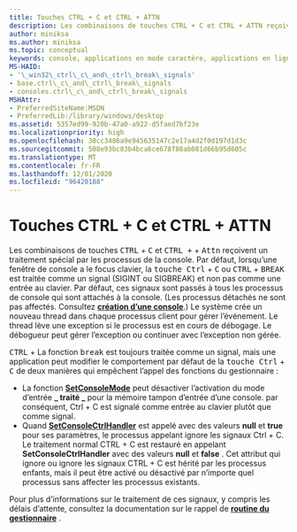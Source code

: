 ```yaml
---
title: Touches CTRL + C et CTRL + ATTN
description: Les combinaisons de touches CTRL + C et CTRL + ATTN reçoivent un traitement spécial par les processus de la console.
author: miniksa
ms.author: miniksa
ms.topic: conceptual
keywords: console, applications en mode caractère, applications en ligne de commande, applications de terminal, API console
MS-HAID:
- '\_win32\_ctrl\_c\_and\_ctrl\_break\_signals'
- base.ctrl\_c\_and\_ctrl\_break\_signals
- consoles.ctrl\_c\_and\_ctrl\_break\_signals
MSHAttr:
- PreferredSiteName:MSDN
- PreferredLib:/library/windows/desktop
ms.assetid: 5357ed99-920b-47a0-a922-d5faed7bf23e
ms.localizationpriority: high
ms.openlocfilehash: 38cc3486a9e945635147c2e17a4d2f0d197d1d3c
ms.sourcegitcommit: 508e93bc83b4bca6ce678f88ab081d66b95d605c
ms.translationtype: MT
ms.contentlocale: fr-FR
ms.lasthandoff: 12/01/2020
ms.locfileid: "96420188"
---
```

# <a name="ctrlc-and-ctrlbreak-signals"></a>Touches CTRL + C et CTRL + ATTN

Les combinaisons de touches <kbd>CTRL</kbd> + <kbd>C</kbd> et <kbd>CTRL +</kbd> + <kbd>Attn</kbd> reçoivent un traitement spécial par les processus de la console. Par défaut, lorsqu’une fenêtre de console a le focus clavier, la <kbd>touche Ctrl</kbd> + <kbd>C</kbd> ou <kbd>CTRL</kbd> + <kbd>BREAK</kbd> est traitée comme un signal (SIGINT ou SIGBREAK) et non pas comme une entrée au clavier. Par défaut, ces signaux sont passés à tous les processus de console qui sont attachés à la console. (Les processus détachés ne sont pas affectés. Consultez [**création d’une console**](creation-of-a-console.md).) Le système crée un nouveau thread dans chaque processus client pour gérer l’événement. Le thread lève une exception si le processus est en cours de débogage. Le débogueur peut gérer l’exception ou continuer avec l’exception non gérée.

<kbd>CTRL</kbd> + La fonction <kbd>break</kbd> est toujours traitée comme un signal, mais une application peut modifier le comportement par défaut de la <kbd>touche Ctrl</kbd> + <kbd>C</kbd> de deux manières qui empêchent l’appel des fonctions du gestionnaire :

- La fonction [**SetConsoleMode**](setconsolemode.md) peut désactiver l’activation du mode d’entrée **\_ traité \_** pour la mémoire tampon d’entrée d’une console. par conséquent, Ctrl + C est signalé comme entrée au clavier plutôt que comme signal.
- Quand [**SetConsoleCtrlHandler**](setconsolectrlhandler.md) est appelé avec des valeurs **null** et **true** pour ses paramètres, le processus appelant ignore les signaux Ctrl + C. Le traitement normal CTRL + C est restauré en appelant **SetConsoleCtrlHandler** avec des valeurs **null** et **false** . Cet attribut qui ignore ou ignore les signaux CTRL + C est hérité par les processus enfants, mais il peut être activé ou désactivé par n’importe quel processus sans affecter les processus existants.

Pour plus d’informations sur le traitement de ces signaux, y compris les délais d’attente, consultez la documentation sur le rappel de [**routine du gestionnaire**](handlerroutine.md) .
